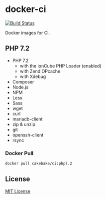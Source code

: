 docker-ci
=========

[![Build Status](https://travis-ci.org/cakebake/docker-ci.svg?branch=master)](https://travis-ci.org/cakebake/docker-ci)

Docker images for CI.

PHP 7.2
-------

-	PHP 7.2
	-	with the ionCube PHP Loader (enabled)
	-	with Zend OPcache
	-	with Xdebug
-	Composer
-	Node.js
-	NPM
-	Less
-	Sass
-	wget
-	curl
-	mariadb-client
-	zip & unzip
-	git
-	openssh-client
-	rsync

### Docker Pull

```bash
docker pull cakebake/ci:php7.2
```

License
-------

[MIT License](LICENSE)
